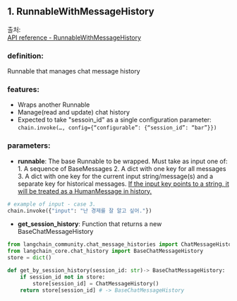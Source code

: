 ## 1. RunnableWithMessageHistory
출처:  
[API reference - RunnableWithMessageHistory](https://python.langchain.com/api_reference/core/runnables/langchain_core.runnables.history.RunnableWithMessageHistory.html#runnablewithmessagehistory)

### definition:  
Runnable that manages chat message history  

### features:
- Wraps another Runnable
- Manage(read and update) chat history
- Expected to take "sessoin_id" as a single configuration parameter:  
`chain.invoke(…, config={“configurable”: {“session_id”: “bar”}})`

### parameters:
- **runnable**: The base Runnable to be wrapped. Must take as input one of: 1. A sequence of BaseMessages 2. A dict with one key for all messages 3. A dict with one key for the current input string/message(s) and a separate key for historical messages. <u>If the input key points to a string, it will be treated as a HumanMessage in history.</u>
```python
# example of input - case 3.
chain.invoke({"input": "난 경제를 잘 알고 싶어."})
```

- **get_session_history**: Function that returns a new BaseChatMessageHistory
```python
from langchain_community.chat_message_histories import ChatMessageHistory
from langchain_core.chat_history import BaseChatMessageHistory
store = dict()

def get_by_session_history(session_id: str)-> BaseChatMessageHistory:
    if session_id not in store:
        store[session_id] = ChatMessageHistory()
    return store[session_id] # -> BaseChatMessageHistory
```
